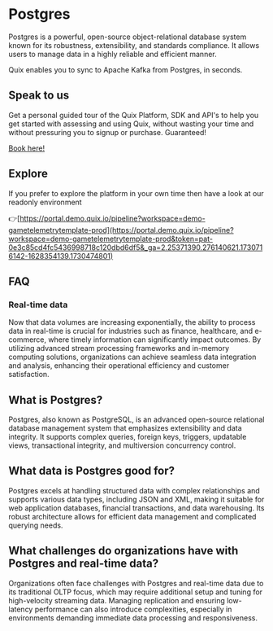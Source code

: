 <!-- START MARKDOWN -->
<!--[tech-name]-->
# Postgres

<!--[blurb-about-tech]-->
Postgres is a powerful, open-source object-relational database system known for its robustness, extensibility, and standards compliance. It allows users to manage data in a highly reliable and efficient manner.

Quix enables you to sync to Apache Kafka <span id="to_or_from">from</span> <span id="techname">Postgres</span>, in seconds.

## Speak to us

Get a personal guided tour of the Quix Platform, SDK and API's to help you get started with assessing and using Quix, without wasting your time and without pressuring you to signup or purchase. Guaranteed!

[Book here!](https://share.hsforms.com/1iW0TmZzKQMChk0lxd_tGiw4yjw2?__hstc=175542013.19c333c2ae8002be5fbc6a17a447e442.1730474801833.1730474801833.1730716142494.2&__hssc=175542013.2.1730716142494&__hsfp=3927774151)

## Explore

If you prefer to explore the platform in your own time then have a look at our readonly environment

👉[https://portal.demo.quix.io/pipeline?workspace=demo-gametelemetrytemplate-prod](https://portal.demo.quix.io/pipeline?workspace=demo-gametelemetrytemplate-prod&token=pat-0e3c85cd4fc5436998718c120dbd6df5&_ga=2.25371390.276140621.1730716142-1628354139.1730474801)

## FAQ

### Real-time data

Now that data volumes are increasing exponentially, the ability to process data in real-time is crucial for industries such as finance, healthcare, and e-commerce, where timely information can significantly impact outcomes. By utilizing advanced stream processing frameworks and in-memory computing solutions, organizations can achieve seamless data integration and analysis, enhancing their operational efficiency and customer satisfaction.

## What is <span id="techname">Postgres</span>?

<!--[tech-seo-text]-->
Postgres, also known as PostgreSQL, is an advanced open-source relational database management system that emphasizes extensibility and data integrity. It supports complex queries, foreign keys, triggers, updatable views, transactional integrity, and multiversion concurrency control.

## What data is <span id="techname">Postgres</span> good for?

<!--[tech-seo-text]-->
Postgres excels at handling structured data with complex relationships and supports various data types, including JSON and XML, making it suitable for web application databases, financial transactions, and data warehousing. Its robust architecture allows for efficient data management and complicated querying needs.

## What challenges do organizations have with <span id="techname">Postgres</span> and real-time data?

<!--[tech-challenges-seo-text]-->
Organizations often face challenges with Postgres and real-time data due to its traditional OLTP focus, which may require additional setup and tuning for high-velocity streaming data. Managing replication and ensuring low-latency performance can also introduce complexities, especially in environments demanding immediate data processing and responsiveness.
<!-- END MARKDOWN -->